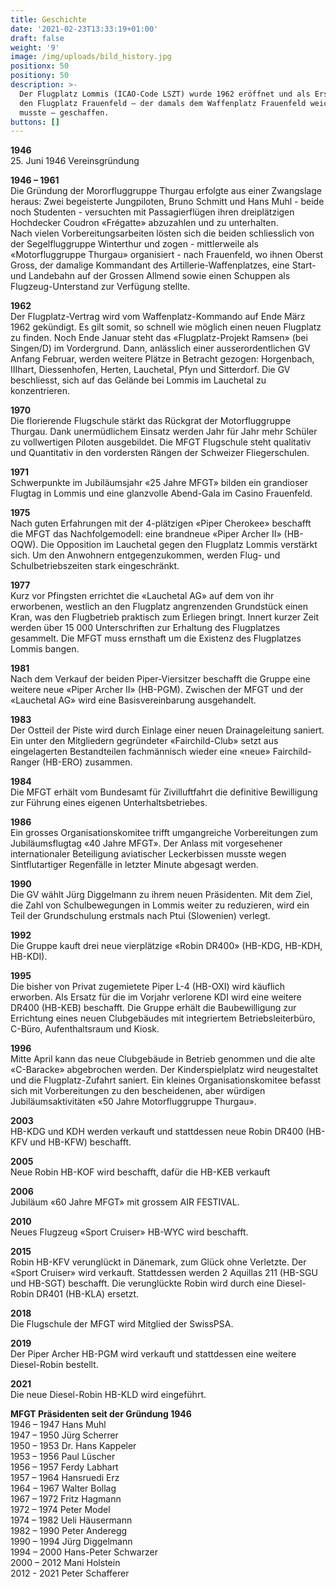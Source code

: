 ```yaml
---
title: Geschichte
date: '2021-02-23T13:33:19+01:00'
draft: false
weight: '9'
image: /img/uploads/bild_history.jpg
positionx: 50
positiony: 50
description: >-
  Der Flugplatz Lommis (ICAO-Code LSZT) wurde 1962 eröffnet und als Ersatz für
  den Flugplatz Frauenfeld – der damals dem Waffenplatz Frauenfeld weichen
  musste – geschaffen.
buttons: []
---
```

**1946**\
25. Juni 1946 Vereinsgründung 

**1946 – 1961**\
Die Gründung der Mororfluggruppe Thurgau erfolgte aus einer Zwangslage heraus: Zwei begeisterte Jungpiloten, Bruno Schmitt und Hans Muhl - beide noch Studenten - versuchten mit Passagierflügen ihren dreiplätzigen Hochdecker Coudron «Frégatte» abzuzahlen und zu unterhalten. \
Nach vielen Vorbereitungsarbeiten lösten sich die beiden schliesslich von der Segelfluggruppe Winterthur und zogen - mittlerweile als «Motorfluggruppe Thurgau» organisiert - nach Frauenfeld, wo ihnen Oberst Gross, der damalige Kommandant des Artillerie-Waffenplatzes, eine Start- und Landebahn auf der Grossen Allmend sowie einen Schuppen als Flugzeug-Unterstand zur Verfügung stellte.

**1962**\
Der Flugplatz-Vertrag wird vom Waffenplatz-Kommando auf Ende März 1962 gekündigt. Es gilt somit, so schnell wie möglich einen neuen Flugplatz zu finden. Noch Ende Januar steht das «Flugplatz-Projekt Ramsen» (bei Singen/D) im Vordergrund. Dann, anlässlich einer ausserordentlichen GV Anfang Februar, werden weitere Plätze in Betracht gezogen: Horgenbach, IIIhart, Diessenhofen, Herten, Lauchetal, Pfyn und Sitterdorf. Die GV beschliesst, sich auf das Gelände bei Lommis im Lauchetal zu konzentrieren. 

**1970**\
Die florierende Flugschule stärkt das Rückgrat der Motorfluggruppe Thurgau. Dank unermüdlichem Einsatz werden Jahr für Jahr mehr Schüler zu vollwertigen Piloten ausgebildet. Die MFGT Flugschule steht qualitativ und Quantitativ in den vordersten Rängen der Schweizer Fliegerschulen.

**1971**\
Schwerpunkte im Jubiläumsjahr «25 Jahre MFGT» bilden ein grandioser Flugtag in Lommis und eine glanzvolle Abend-Gala im Casino Frauenfeld.

**1975**\
Nach guten Erfahrungen mit der 4-plätzigen «Piper Cherokee» beschafft die MFGT das Nachfolgemodell: eine brandneue «Piper Archer II» (HB-OQW). Die Opposition im Lauchetal gegen den Flugplatz Lommis verstärkt sich. Um den Anwohnern entgegenzukommen, werden Flug- und Schulbetriebszeiten stark eingeschränkt.

**1977**\
Kurz vor Pfingsten errichtet die «Lauchetal AG» auf dem von ihr erworbenen, westlich an den Flugplatz angrenzenden Grundstück einen Kran, was den Flugbetrieb praktisch zum Erliegen bringt. Innert kurzer Zeit werden über 15 000 Unterschriften zur Erhaltung des Flugplatzes gesammelt. Die MFGT muss ernsthaft um die Existenz des Flugplatzes Lommis bangen.

**1981**\
Nach dem Verkauf der beiden Piper-Viersitzer beschafft die Gruppe eine weitere neue «Piper Archer II» (HB-PGM). Zwischen der MFGT und der «Lauchetal AG» wird eine Basisvereinbarung ausgehandelt.

**1983**\
Der Ostteil der Piste wird durch Einlage einer neuen Drainageleitung saniert. Ein unter den Mitgliedern gegründeter «Fairchild-Club» setzt aus eingelagerten Bestandteilen fachmännisch wieder eine «neue» Fairchild-Ranger (HB-ERO) zusammen.

**1984**\
Die MFGT erhält vom Bundesamt für Zivilluftfahrt die definitive Bewilligung zur Führung eines eigenen Unterhaltsbetriebes. 

**1986**\
Ein grosses Organisationskomitee trifft umgangreiche Vorbereitungen zum Jubiläumsflugtag «40 Jahre MFGT». Der Anlass mit vorgesehener internationaler Beteiligung aviatischer Leckerbissen musste wegen Sintflutartiger Regenfälle in letzter Minute abgesagt werden.

**1990**\
Die GV wählt Jürg Diggelmann zu ihrem neuen Präsidenten. Mit dem Ziel, die Zahl von Schulbewegungen in Lommis weiter zu reduzieren, wird ein Teil der Grundschulung erstmals nach Ptui (Slowenien) verlegt.

**1992**\
Die Gruppe kauft drei neue vierplätzige «Robin DR400» (HB-KDG, HB-KDH, HB-KDI).

**1995**\
Die bisher von Privat zugemietete Piper L-4 (HB-OXI) wird käuflich erworben. Als Ersatz für die im Vorjahr verlorene KDI wird eine weitere DR400 (HB-KEB) beschafft. Die Gruppe erhält die Baubewilligung zur Errichtung eines neuen Clubgebäudes mit integriertem Betriebsleiterbüro, C-Büro, Aufenthaltsraum und Kiosk.

**1996**\
Mitte April kann das neue Clubgebäude in Betrieb genommen und die alte «C-Baracke» abgebrochen werden. Der Kinderspielplatz wird neugestaltet und die Flugplatz-Zufahrt saniert. Ein kleines Organisationskomitee befasst sich mit Vorbereitungen zu den bescheidenen, aber würdigen Jubiläumsaktivitäten «50 Jahre Motorfluggruppe Thurgau».

**2003**\
HB-KDG und KDH werden verkauft und stattdessen neue Robin DR400 (HB-KFV und HB-KFW) beschafft.

**2005**\
Neue Robin HB-KOF wird beschafft, dafür die HB-KEB verkauft

**2006**\
Jubiläum «60 Jahre MFGT» mit grossem AIR FESTIVAL.

**2010**\
Neues Flugzeug «Sport Cruiser» HB-WYC wird beschafft.

**2015**\
Robin HB-KFV verunglückt in Dänemark, zum Glück ohne Verletzte. Der «Sport Cruiser» wird verkauft. Stattdessen werden 2 Aquillas 211 (HB-SGU und HB-SGT) beschafft. Die verunglückte Robin wird durch eine Diesel-Robin DR401 (HB-KLA) ersetzt.

**2018**\
Die Flugschule der MFGT wird Mitglied der SwissPSA.

**2019**\
Der Piper Archer HB-PGM wird verkauft und stattdessen eine weitere Diesel-Robin bestellt.

**2021**\
Die neue Diesel-Robin HB-KLD wird eingeführt.



**MFGT Präsidenten seit der Gründung 1946**\
1946 – 1947	Hans Muhl\
1947 – 1950	Jürg Scherrer\
1950 – 1953	Dr. Hans Kappeler\
1953 – 1956	Paul Lüscher\
1956 – 1957	Ferdy Labhart\
1957 – 1964	Hansruedi Erz\
1964 – 1967	Walter Bollag\
1967 – 1972	Fritz Hagmann\
1972 – 1974	Peter Model\
1974 – 1982	Ueli Häusermann\
1982 – 1990	Peter Anderegg\
1990 – 1994	Jürg Diggelmann\
1994 – 2000	Hans-Peter Schwarzer\
2000 – 2012	Mani Holstein\
2012 - 2021	Peter Schafferer
